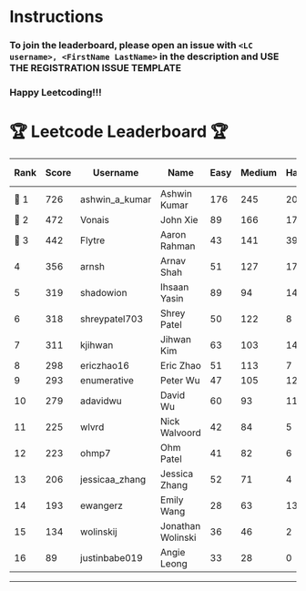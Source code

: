 # Instructions
### To join the leaderboard, please open an issue with `<LC username>, <FirstName LastName>` in the description and USE THE REGISTRATION ISSUE TEMPLATE
### Happy Leetcoding!!!


# 🏆 Leetcode Leaderboard 🏆

| Rank | Score | Username       | Name | Easy | Medium | Hard | Problems Solved |
|------|----------------|-----------------|-------------------|--------------|--------------|--------------|--------------|
| 🥇 1 | 726 | ashwin_a_kumar | Ashwin Kumar | 176 | 245 | 20 | 441 |
| 🥈 2 | 472 | Vonais | John Xie | 89 | 166 | 17 | 272 |
| 🥉 3 | 442 | Flytre | Aaron Rahman | 43 | 141 | 39 | 223 |
| 4 | 356 | arnsh | Arnav Shah | 51 | 127 | 17 | 195 |
| 5 | 319 | shadowion | Ihsaan Yasin | 89 | 94 | 14 | 197 |
| 6 | 318 | shreypatel703 | Shrey Patel | 50 | 122 | 8 | 180 |
| 7 | 311 | kjihwan | Jihwan Kim | 63 | 103 | 14 | 180 |
| 8 | 298 | ericzhao16 | Eric Zhao | 51 | 113 | 7 | 171 |
| 9 | 293 | enumerative | Peter Wu | 47 | 105 | 12 | 164 |
| 10 | 279 | adavidwu | David Wu | 60 | 93 | 11 | 164 |
| 11 | 225 | wlvrd | Nick Walvoord | 42 | 84 | 5 | 131 |
| 12 | 223 | ohmp7 | Ohm Patel | 41 | 82 | 6 | 129 |
| 13 | 206 | jessicaa_zhang | Jessica Zhang | 52 | 71 | 4 | 127 |
| 14 | 193 | ewangerz | Emily Wang | 28 | 63 | 13 | 104 |
| 15 | 134 | wolinskij | Jonathan Wolinski | 36 | 46 | 2 | 84 |
| 16 | 89 | justinbabe019 | Angie Leong | 33 | 28 | 0 | 61 |
---
